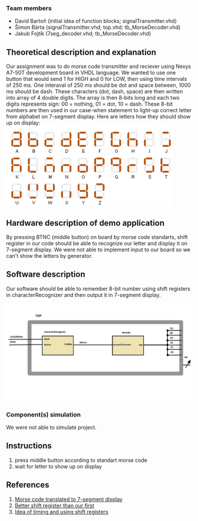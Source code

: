 ### Team members

* David Bartoň (initial idea of function blocks; signalTransmitter.vhd)
* Šimon Bárta (signalTransmitter.vhd; top.vhd; tb_MorseDecoder.vhd)
* Jakub Fojtík (7seg_decoder.vhd; tb_MorseDecoder.vhd)

## Theoretical description and explanation

Our assignment was to do morse code transmitter and reciever using Nexys A7-50T development board in VHDL language. We wanted to use one button that would send 1 for HIGH and 0 for LOW, then using time intervals of 250 ms. One interaval of 250 ms should be dot and space between, 1000 ms should be dash. These characters (dot, dash, space) are then written into array of 4 double digits. The array is then 8-bits long and each two digits represents sign: 00 = nothing, 01 = dot, 10 = dash. These 8-bit numbers are then used in our case-when statement to light-up correct letter from alphabet on 7-segment display.
Here are letters how they should show up on display:
![alphabet](abc.png)

## Hardware description of demo application

By pressing BTNC (middle button) on board by morse code standarts, shift register in our code should be able to recognize our letter and display it on 7-segment display. We were not able to implement input to our board so we can't show the letters by generator. 

## Software description

Our software should be able to remember 8-bit number using shift registers in characterRecognizer and then output it in 7-segment display.

![Diagram](top_structure.jpg)

### Component(s) simulation

We were not able to simulate project.

## Instructions

1. press middle button according to standart morse code
2. wait for letter to show up on display

## References

1. [Morse code translated to 7-segment display](https://fakoo.de/en/siekoo.html)
2. [Better shift register than our first](https://www.instructables.com/Basys-3-Morse-Decoder/)
3. [Idea of timing and using shift registers](https://www.researchgate.net/publication/305379385_Morse_code_decoder_design_in_VHDL_using_FPGA_Spartan_3E_development_kit)
